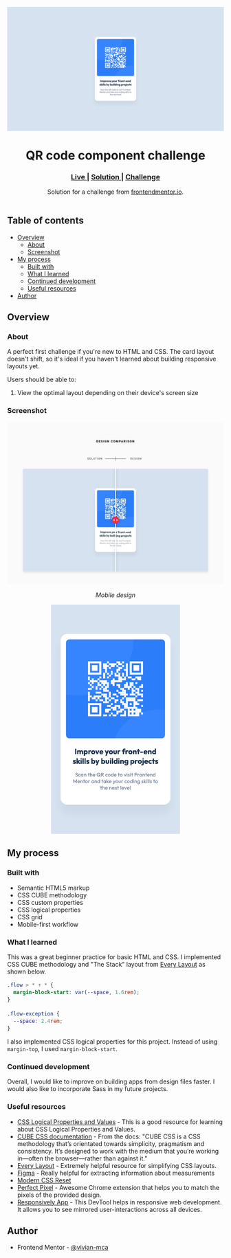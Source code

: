 <p align="center">
  <img src="./design/desktop-design.png" alt="desktop design" align="center"/>
</p>

<h1 align="center">QR code component challenge</h1>

<div align="center">
  <h3>
    <a href="https://vivian-mca.github.io/frontendmentor-projects/QR%20code%20component/">
      Live
    </a>
    <span> | </span>
    <a href="https://www.frontendmentor.io/solutions/qr-code-component-using-cube-css-WryfwrkGED">
      Solution
    </a>
   <span> | </span>
    <a href="https://www.frontendmentor.io/challenges/qr-code-component-iux_sIO_H">
      Challenge
    </a>
  </h3>
</div>
<div align="center">
   Solution for a challenge from  <a href="https://www.frontendmentor.io/" target="_blank">frontendmentor.io</a>.
</div>
<br> <!-- omit in toc -->

## Table of contents <!-- omit in toc -->

- [Overview](#overview)
  - [About](#about)
  - [Screenshot](#screenshot)
- [My process](#my-process)
  - [Built with](#built-with)
  - [What I learned](#what-i-learned)
  - [Continued development](#continued-development)
  - [Useful resources](#useful-resources)
- [Author](#author)

## Overview

### About

A perfect first challenge if you're new to HTML and CSS. The card layout doesn't shift, so it's ideal if you haven't learned about building responsive layouts yet.

Users should be able to:
1. View the optimal layout depending on their device's screen size

### Screenshot

<p align="center">
  <img src="./design/solution-v-design.png" alt="mobile design"/>
</p>

<p align="center"><em>Mobile design</em></p>

<p align="center">
  <img src="./design/mobile-design.png" alt="mobile design" width="300"/>
</p>

## My process
### Built with

- Semantic HTML5 markup
- CSS CUBE methodology
- CSS custom properties
- CSS logical properties
- CSS grid
- Mobile-first workflow

### What I learned

This was a great beginner practice for basic HTML and CSS. I implemented CSS CUBE methodology and "The Stack" layout from [Every Layout](https://every-layout.dev/layouts/stack/) as shown below.

```css
.flow > * + * {
  margin-block-start: var(--space, 1.6rem);
}

.flow-exception {
  --space: 2.4rem;
}
```

I also implemented CSS logical properties for this project. Instead of using `margin-top`, I used `margin-block-start`.

### Continued development

Overall, I would like to improve on building apps from design files faster. I would also like to incorporate Sass in my future projects.

### Useful resources

- [CSS Logical Properties and Values](https://css-tricks.com/css-logical-properties-and-values/) - This is a good resource for learning about CSS Logical Properties and Values.
- [CUBE CSS documentation](https://cube.fyi/) - From the docs: "CUBE CSS is a CSS methodology that’s orientated towards simplicity, pragmatism and consistency. It’s designed to work with the medium that you’re working in—often the browser—rather than against it."
- [Every Layout](https://every-layout.dev/) - Extremely helpful resource for simplifying CSS layouts.
- [Figma](https://figma.com/) - Really helpful for extracting information about measurements
- [Modern CSS Reset](https://piccalil.li/blog/a-modern-css-reset/)
- [Perfect Pixel](https://chrome.google.com/webstore/detail/perfectpixel-by-welldonec/dkaagdgjmgdmbnecmcefdhjekcoceebi) - Awesome Chrome extension that helps you to match the pixels of the provided design.
- [Responsively App](https://responsively.app/) - This DevTool helps in responsive web development. It allows you to see mirrored user-interactions across all devices.

## Author

- Frontend Mentor - [@vivian-mca](https://www.frontendmentor.io/profile/vivian-mca)
